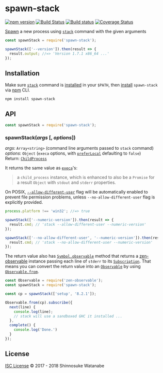 # spawn-stack

[![npm version](https://img.shields.io/npm/v/spawn-stack.svg)](https://www.npmjs.com/package/spawn-stack)
[![Build Status](https://travis-ci.org/shinnn/spawn-stack.svg?branch=master)](https://travis-ci.org/shinnn/spawn-stack)
[![Build status](https://ci.appveyor.com/api/projects/status/stybf1ffx07eejur/branch/master?svg=true)](https://ci.appveyor.com/project/ShinnosukeWatanabe/spawn-stack/branch/master)
[![Coverage Status](https://coveralls.io/repos/github/shinnn/spawn-stack/badge.svg?branch=master)](https://coveralls.io/github/shinnn/spawn-stack?branch=master)

[Spawn](https://en.wikipedia.org/wiki/Spawn_(computing)) a new process using [`stack`](https://docs.haskellstack.org/en/stable/README/) command with the given arguments

```javascript
const spawnStack = require('spawn-stack');

spawnStack(['--version']).then(result => {
  result.output; //=> 'Version 1.7.1 x86_64 ...'
});
```

## Installation

Make sure [`stack`](https://github.com/commercialhaskell/stack) command is [installed](https://docs.haskellstack.org/en/stable/README/#how-to-install) in your `$PATH`, then [install](https://docs.npmjs.com/cli/install) `spawn-stack` via [npm](https://docs.npmjs.com/getting-started/what-is-npm) CLI.

```
npm install spawn-stack
```

## API

```javascript
const spawnStack = require('spawn-stack');
```

### spawnStack(*args* [, *options*])

*args*: `Array<string>` (command line arguments passed to `stack` command)  
*options*: `Object` (`execa` options, with [`preferLocal`](https://github.com/sindresorhus/execa#preferlocal) defaulting to `false`)  
Return: [`ChildProcess`](https://nodejs.org/api/child_process.html#child_process_class_childprocess)

It returns the same value as [`execa`](https://github.com/sindresorhus/execa#execafile-arguments-options)'s:

> a `child_process` instance, which is enhanced to also be a `Promise` for a result `Object` with `stdout` and `stderr` properties.

On POSIX, [`--allow-different-user`](https://github.com/commercialhaskell/stack/blob/v1.5.1/doc/yaml_configuration.md#allow-different-user) flag will be automatically enabled to prevent file permission problems, unless `--no-allow-different-user` flag is explicitly provided.

```javascript
process.platform !== 'win32'; //=> true

spawnStack(['--numeric-version']).then(result => {
  result.cmd; // 'stack --allow-different-user --numeric-version'
});

spawnStack(['--no-allow-different-user', '--numeric-version']).then(result => {
  result.cmd; // 'stack --no-allow-different-user --numeric-version'
});
```

The return value also has [`Symbol.observable`](https://tc39.github.io/proposal-observable/#observable-prototype-@@observable) method that returns a [zen-observable](https://github.com/zenparsing/zen-observable) instance passing each line of `stderr` to its [`Subscription`](https://tc39.github.io/proposal-observable/#subscription-objects). That means you can convert the return value into an [`Observable`](https://github.com/tc39/proposal-observable#observable) by using [`Observable.from`](https://github.com/tc39/proposal-observable#observablefrom).

```javascript
const Observable = require('zen-observable');
const spawnStack = require('spawn-stack');

const cp = spawnStack(['setup', '8.2.1']);

Observable.from(cp).subscribe({
  next(line) {
    console.log(line);
    // stack will use a sandboxed GHC it installed ...
  },
  complete() {
    console.log('Done.')
  }
});
```

## License

[ISC License](./LICENSE) © 2017 - 2018 Shinnosuke Watanabe
